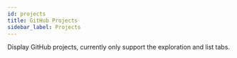 ```yaml
---
id: projects
title: GitHub Projects
sidebar_label: Projects
---
```


Display GitHub projects, currently only support the exploration and list tabs.
